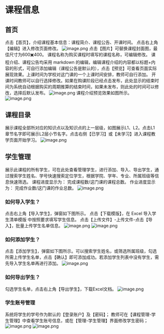# 课程信息
## 首页
点击【首页】，介绍课程基本信息：课程简介、课程公告、开课时间。
点击右上角【编辑】进入修改页面修改。
![image.png](https://imgbed.momodel.cn/6499899b27d36dae60ff4a33.png)
点击【图片】可替换课程封面图，最佳尺寸为600✖️400。
课程名称为购买课程时填写的课程名称，可编辑修改。
课程介绍、课程公告均采用 markdown 的编辑，编辑课程介绍的内容都以标题+内容的形式，可自行添加编辑（课程公告是默认的），点击【预览】可查看页面实际展现效果。上课时间为学校对这门课的一个上课时间安排，教师可自行添加。
开课时间教师可以自行选择修改。如果在购课阶段已经点击发布，此处显示的结束时间为系统自动根据购买的周期推算的结束时间，如果未发布，则此处的时间可以修改，选择后默认发布。
![image.png](https://imgbed.momodel.cn/6499899b27d36dae60ff4a34.png)
课程介绍预览效果如图所示。
![image.png](https://imgbed.momodel.cn/6499899b27d36dae60ff4a35.png)
## 课程目录
展示课程全部所对应的知识点以及知识点的上一层级，如图展示L1、L2。点击L1章节名字即可展示L2层小节名字。点击右侧【已学习】或【未学习】进入课程教学页面开始学习。
![image.png](https://imgbed.momodel.cn/6499899c27d36dae60ff4a36.png)
## 学生管理
展示此课程的所有学生，可在此处查看管理学生，进行添加、导入、导出学生，通过搜索学生姓名、学号快速搜索定位学生，根据学院、学年、专业、所属班级等信息快速筛选。
课程进度显示为： 完成课程数/这门课的课程总数。
作业进度显示为： 完成作业数/这门课的作业总数。
![image.png](https://imgbed.momodel.cn/6499899c27d36dae60ff4a37.png)
### 如何导入学生？
点击右上角【导入学生】，弹窗如下图所示。
点击【下载模版】，在 Excel 导入学生清单模版 中按照要求填写学生信息。
点击【上传文件】-上传文件-点击【导入】，批量上传学生名单信息。
![image.png](https://imgbed.momodel.cn/6499899c27d36dae60ff4a38.png)
![image.png](https://imgbed.momodel.cn/6499899c27d36dae60ff4a39.png)
### 如何添加学生？
点击【添加学生】，弹窗如下图所示。可以搜索学生姓名，或筛选所属班级，勾选所需上传学生名单，点击【确认】即可添加成功。若添加学生列表中没有学生，需先导入学生名单再进行添加。
![image.png](https://imgbed.momodel.cn/6499899c27d36dae60ff4a3a.png)
### 如何导出学生？
勾选学生名单，点击右上角【导出学生】，下载Excel文档。
![image.png](https://imgbed.momodel.cn/6499899d27d36dae60ff4a3b.png)
### 学生账号管理
系统将学生的学号作为默认的【登录账户】及【密码】；
教师可在【课程管理-学生管理】中查看学生账号信息，或在【管理-学生管理】界面修改学生密码；
![image.png](https://imgbed.momodel.cn/6499899d27d36dae60ff4a3c.png)
![image.png](https://imgbed.momodel.cn/6499899d27d36dae60ff4a3d.png)
